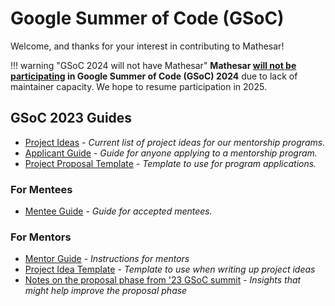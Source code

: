 # Google Summer of Code (GSoC)

Welcome, and thanks for your interest in contributing to Mathesar! 

!!! warning "GSoC 2024 will not have Mathesar"
    **Mathesar [will not be participating](https://github.com/mathesar-foundation/mathesar/issues/3381) in Google Summer of Code (GSoC) 2024** due to lack of maintainer capacity. We hope to resume participation in 2025. 

## GSoC 2023 Guides

- [Project Ideas](./project-ideas) - *Current list of project ideas for our mentorship programs.*
- [Applicant Guide](./applicant-guide) - *Guide for anyone applying to a mentorship program.*
- [Project Proposal Template](./project-proposal-template) - *Template to use for program applications.*

### For Mentees

- [Mentee Guide](./mentee-guide) - *Guide for accepted mentees.*

### For Mentors

- [Mentor Guide](./mentor-guide) - *Instructions for mentors*
- [Project Idea Template](./project-idea-template) - *Template to use when writing up project ideas*
- [Notes on the proposal phase from '23 GSoC summit](./mentor-summit-notes/proposal-phase-gsoc-summit-session-notes) - *Insights that might help improve the proposal phase*
